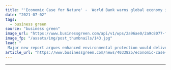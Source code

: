 ```yaml
---
title: "'Economic Case for Nature' -  World Bank warns global economy is facing $2.7tr hit from nature degradation"
date: "2021-07-02"
tags: 
  - business green
source: "business green"
image_url: "https://www.businessgreen.com/api/v1/wps/2a96ae0/2a9c8077-f6cb-445e-a52d-5b35080ea3c1/2/indonesia-rainforest-c-185x114.jpg"
image_fp: "/assets/img/post_thumbnails/143.jpg"
lead: "
 Major new report argues enhanced environmental protection would deliver a massive 'win-win' for the global economy ..."
article_url: "https://www.businessgreen.com/news/4033825/economic-case-nature-world-bank-warns-global-economy-facing-usd-7tr-hit-nature-degradation"
---
```


---
